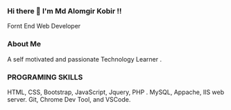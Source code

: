 ### Hi there 👋 I'm Md Alomgir Kobir !!
Fornt End Web Developer

<!--
**Alomgir2020/Alomgir2020** is a ✨ _special_ ✨ repository because its `README.md` (this file) appears on your GitHub profile.

Here are some ideas to get you started:

- 🔭 I’m currently working on ...
- 🌱 I’m currently learning ...
- 👯 I’m looking to collaborate on ...
- 🤔 I’m looking for help with ...
- 💬 Ask me about ...
- 📫 How to reach me: https://www.facebook.com/tuhin.mahmud.91, https://twitter.com/MdAlomgirKobir7

- 😄 Pronouns: ...
- ⚡ Fun fact: ...
-->
### About Me
A self motivated and passionate Technology Learner .

### PROGRAMING SKILLS
HTML, CSS, Bootstrap, JavaScript, Jquery, PHP .
MySQL, Appache, IIS web server.
Git, Chrome Dev Tool, and VSCode.


